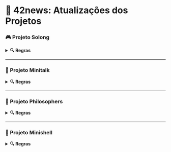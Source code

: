 # 🚀 42news: Atualizações dos Projetos

### 🎮 Projeto Solong
<details>
<summary><b>🔍 Regras</b></summary>
<div>
  - 🌍 **Mapa**: Deve ser quadrado  
  - ❤️ **Vidas**: Cada jogador começa com 3  
  - ⏳ **Tempo**: Máximo de 15 minutos por partida  
  - 📚 **Bibliotecas**: Proibido usar bibliotecas externas  
</div>
</details>

---

### 📡 Projeto Minitalk
<details>
<summary><b>🔍 Regras</b></summary>
<div>
  - 🖥️ **Comunicação**: Apenas entre dois processos  
  - 💬 **Mensagem**: Tamanho máximo de 256 bytes  
  - 🔧 **Sinais Unix**: Uso obrigatório para troca de mensagens  
  - ⏱️ **Resposta**: Tempo limite de 1 segundo  
</div>
</details>

---

### 🤔 Projeto Philosophers
<details>
<summary><b>🔍 Regras</b></summary>
<div>
  - 👥 **Filósofos**: Entre 2 e 10 participantes  
  - 🍽️ **Ações**: Filosofar e comer indefinidamente  
  - 🔒 **Deadlock**: Não pode ocorrer de jeito nenhum  
  - ⏲️ **Garfo**: Tempo para pegar o garfo não pode exceder 2 segundos  
</div>
</details>

---

### 🐚 Projeto Minishell
<details>
<summary><b>🔍 Regras</b></summary>
<div>
  - 🔄 **Redirecionamento**: Suporte para entrada e saída  
  - 🌍 **Ambiente**: Suporte para variáveis de ambiente  
  - 🔗 **Comandos Pipe**: Número ilimitado de pipes permitidos  
  - 🚫 **Restrições**: Não usar a função `system()`  
</div>
</details>
